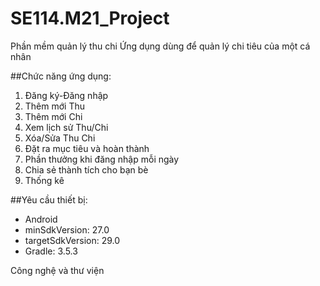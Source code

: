 # SE114.M21_Project
 Phần mềm quản lý thu chi
Ứng dụng dùng để quản lý chi tiêu của một cá nhân

##Chức năng ứng dụng:

1. Đăng   ký-Đăng   nhập  
2. Thêm   mới   Thu  
3. Thêm   mới   Chi  
4. Xem   lịch   sử   Thu/Chi  
5. Xóa/Sửa   Thu   Chi  
6. Đặt   ra   mục   tiêu   và   hoàn   thành  
7. Phần   thưởng   khi   đăng   nhập   mỗi   ngày  
8. Chia   sẻ   thành   tích   cho   bạn   bè  
9. Thống   kê  
  
##Yêu cầu thiết bị:
- Android
 - minSdkVersion: 27.0
 - targetSdkVersion: 29.0
 - Gradle: 3.5.3 
  
Công nghệ và thư viện
